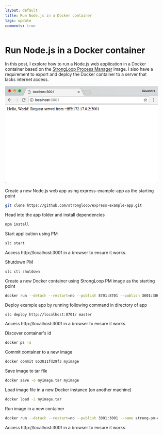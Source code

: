 ```yaml
---
layout: default
title: Run Node.js in a Docker container
tags: update
comments: true
---
```

# Run Node.js in a Docker container

In this post, I explore how to run a Node.js web application in a Docker container based on the [StrongLoop Process Manager](https://hub.docker.com/r/strongloop/strong-pm/) image. I also have a requirement to export and deploy the Docker container to a server that lacks internet access.

![Node.js web app in StrongLoop PM Docker container](/assets/img/docker-strongloop-pm.png)

Create a new Node.js web app using express-example-app as the starting point

```bash
git clone https://github.com/strongloop/express-example-app.git
```

Head into the app folder and install dependencies

```bash
npm install
```

Start application using PM

```bash
slc start
```

Access http://localhost:3001 in a browser to ensure it works.

Shutdown PM

```bash
slc ctl shutdown
```

Create a new Docker container using StrongLoop PM image as the starting point

```bash
docker run --detach --restart=no --publish 8701:8701 --publish 3001:3001 --name strong-pm-container strongloop/strong-pm
```

Deploy example app by running following command in directory of app

```bash
slc deploy http://localhost:8701/ master
```

Access http://localhost:3001 in a browser to ensure it works.

Discover container's id

```bash
docker ps -a
```

Commit container to a new image

```bash
docker commit 653811fd29f3 myimage
```

Save image to tar file

```bash
docker save -o myimage.tar myimage
```

Load image file in a new Docker instance (on another machine)

```bash
docker load -i myimage.tar
```

Run image in a new container

```bash
docker run --detach --restart=no --publish 3001:3001 --name strong-pm-container myimage
```

Access http://localhost:3001 in a browser to ensure it works.